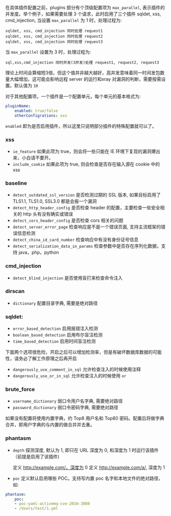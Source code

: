 在具体插件配置之前，plugins 部分有个顶级配置项为 `max_parallel`, 表示插件的并发度。举个例子，如果需要处理 3 个请求，此时启用了三个插件 sqldet, xss, cmd_injection, 当设置 `max_parallel` 为 1 时，处理过程为:

```
sqldet, xss, cmd_injection 同时处理 request1
sqldet, xss, cmd_injection 同时处理 request2
sqldet, xss, cmd_injection 同时处理 request3
```

当 `max_parallel` 设置为 3 时，处理过程为:

```
sql,xss,cmd_injection 同时并发(3并发)处理 request1, request2, request3
```
理论上时间会算缩短3倍，但这个值并非越大越好，高并发意味着同一时间发包数量大幅增加，这可能会影响远程 server 的运行和xray 对漏洞的判断，需要按需设置。默认值为 `10`


对于其他配置项，一个插件是一个配置单元，每个单元的基本格式为:

```yaml
pluginName:
    enabled: true/false
    otherConfigrations: xxx
```

`enabled` 即为是否启用插件，所以这里只说明部分插件的特殊配置就可以了。

### xss

+ `ie_feature` 如果此项为 true，则会将一些只能在 IE 环境下复现的漏洞爆出来，小白请不要开。
+ `include_cookie` 如果此项为 true, 则会检查是否存在输入源在 cookie 中的 xss

### baseline 

+ `detect_outdated_ssl_version` 是否检测过期的 SSL 版本, 如果目标启用了 TLS1.1, TLS1.0, SSL3.0 都是会报一个漏洞
+ `detect_http_header_config` 是否检查 header 的配置，主要检查一些安全相关的 http 头有没有确实或错误
+ `detect_cors_header_config` 是否检查 cors 相关的问题
+ `detect_server_error_page` 检查响应是不是一个错误页面, 支持主流框架的错误信息检测
+ `detect_china_id_card_number` 检查响应中有没有身份证号信息
+ `detect_serialization_data_in_params` 检查参数中是否存在序列化数据，支持 java，php，python

### cmd_injection
+ `detect_blind_injection` 是否使用盲打来检查命令注入

### dirscan
+ `dictionary` 配置目录字典, 需要是绝对路径

### sqldet:

+ `error_based_detection` 启用报错注入检测
+ `boolean_based_detection` 启用布尔盲注检测
+ `time_based_detection` 启用时间盲注检测

下面两个选项很危险，开启之后可以增加检测率，但是有破坏数据库数据的可能性，请务必了解工作原理之后再开启
+ `dangerously_use_comment_in_sql` 允许检查注入的时候使用注释
+ `dangerously_use_or_in_sql` 允许检查注入的时候使用 `or`

### brute_force

+ `username_dictionary` 弱口令用户名字典, 需要绝对路径
+ `password_dictionary` 弱口令密码字典, 需要绝对路径

如果没有配置将使用内置字典，约 Top8 用户名和 Top80 密码。配置后将做字典合并，即用户字典的与内置的做合并并去重。

### phantasm

+ `depth` 探测深度, 默认为 1, 即只在 URL 深度为 0, 和深度为 1 时运行该插件（前提是启用了该插件)

    定义 http://example.com/，深度为 0
    定义 http://example.com/a/, 深度为 1
+ `poc` 定义默认启用哪些 POC。支持写内置 poc 名字和本地文件的绝对路径，如:

```yaml
phantasm:
    poc:
    - poc-yaml-activemq-cve-2016-3088
    - /Users/test/1.yml
```
